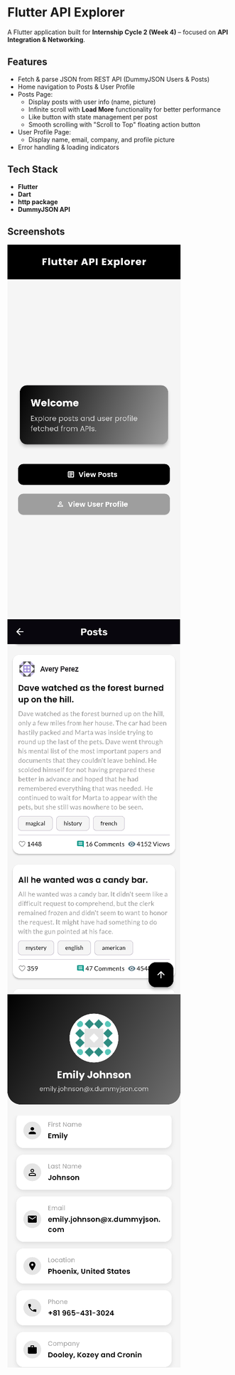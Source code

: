 # Flutter API Explorer

A Flutter application built for **Internship Cycle 2 (Week 4)** – focused on **API Integration & Networking**.

## Features
- Fetch & parse JSON from REST API (DummyJSON Users & Posts)
- Home navigation to Posts & User Profile
- Posts Page:
  - Display posts with user info (name, picture)
  - Infinite scroll with **Load More** functionality for better performance
  - Like button with state management per post
  - Smooth scrolling with "Scroll to Top" floating action button
- User Profile Page:
  - Display name, email, company, and profile picture
- Error handling & loading indicators

## Tech Stack
- **Flutter**
- **Dart**
- **http package**
- **DummyJSON API**

## Screenshots
![Home Page](assets/home_screen.png)
![Post Page](assets/post_page.png)
![User Profile Page](assets/profile_page.png)
